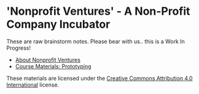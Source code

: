 # 'Nonprofit Ventures' - A Non-Profit Company Incubator

These are raw brainstorm notes.  Please bear with us..  this is a Work In Progress!

* [About Nonprofit Ventures](brainstorm-notes/README.md)
* [Course Materials: Prototyping](course-materials/README.md)

These materials are licensed under the [Creative Commons Attribution 4.0 International](http://creativecommons.org/licenses/by/4.0/legalcode) license.

